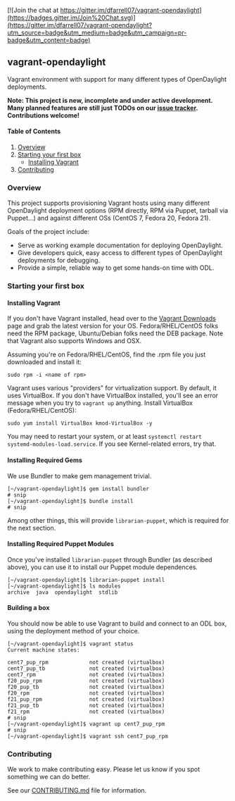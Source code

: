 [![Join the chat at https://gitter.im/dfarrell07/vagrant-opendaylight](https://badges.gitter.im/Join%20Chat.svg)](https://gitter.im/dfarrell07/vagrant-opendaylight?utm_source=badge&utm_medium=badge&utm_campaign=pr-badge&utm_content=badge)

## vagrant-opendaylight

Vagrant environment with support for many different types of OpenDaylight deployments.

**Note: This project is new, incomplete and under active development. Many planned features are still just TODOs on our [issue tracker](https://github.com/dfarrell07/vagrant-opendaylight/issues). Contributions welcome!**

#### Table of Contents
1. [Overview](#overview)
1. [Starting your first box](#starting-your-first-box)
    * [Installing Vagrant](#installing-vagrant)
1. [Contributing](#contributing)

### Overview

This project supports provisioning Vagrant hosts using many different OpenDaylight deployment options (RPM directly, RPM via Puppet, tarball via Puppet...) and against different OSs (CentOS 7, Fedora 20, Fedora 21).

Goals of the project include:

* Serve as working example documentation for deploying OpenDaylight.
* Give developers quick, easy access to different types of OpenDaylight deployments for debugging.
* Provide a simple, reliable way to get some hands-on time with ODL.

### Starting your first box

#### Installing Vagrant

If you don't have Vagrant installed, head over to the [Vagrant Downloads](https://www.vagrantup.com/downloads.html) page and grab the latest version for your OS. Fedora/RHEL/CentOS folks need the RPM package, Ubuntu/Debian folks need the DEB package. Note that Vagrant also supports Windows and OSX.

Assuming you're on Fedora/RHEL/CentOS, find the .rpm file you just downloaded and install it:

```ShellSession
sudo rpm -i <name of rpm>
```

Vagrant uses various "providers" for virtualization support. By default, it uses VirtualBox. If you don't have VirtualBox installed, you'll see an error message when you try to `vagrant up` anything. Install VirtualBox (Fedora/RHEL/CentOS):

```ShellSession
sudo yum install VirtualBox kmod-VirtualBox -y
```

You may need to restart your system, or at least `systemctl restart systemd-modules-load.service`. If you see Kernel-related errors, try that.

#### Installing Required Gems

We use Bundler to make gem management trivial.

```ShellSession
[~/vagrant-opendaylight]$ gem install bundler
# snip
[~/vagrant-opendaylight]$ bundle install
# snip
```

Among other things, this will provide `librarian-puppet`, which is required for the next section.

#### Installing Required Puppet Modules

Once you've installed `librarian-puppet` through Bundler (as described above), you can use it to install our Puppet module dependences.

```ShellSession
[~/vagrant-opendaylight]$ librarian-puppet install
[~/vagrant-opendaylight]$ ls modules
archive  java  opendaylight  stdlib
```

#### Building a box

You should now be able to use Vagrant to build and connect to an ODL box, using the deployment method of your choice.

```ShellSession
[~/vagrant-opendaylight]$ vagrant status
Current machine states:

cent7_pup_rpm             not created (virtualbox)
cent7_pup_tb              not created (virtualbox)
cent7_rpm                 not created (virtualbox)
f20_pup_rpm               not created (virtualbox)
f20_pup_tb                not created (virtualbox)
f20_rpm                   not created (virtualbox)
f21_pup_rpm               not created (virtualbox)
f21_pup_tb                not created (virtualbox)
f21_rpm                   not created (virtualbox)
# snip
[~/vagrant-opendaylight]$ vagrant up cent7_pup_rpm
# snip
[~/vagrant-opendaylight]$ vagrant ssh cent7_pup_rpm
```

### Contributing

We work to make contributing easy. Please let us know if you spot something we can do better.

See our [CONTRIBUTING.md](https://github.com/dfarrell07/vagrant-opendaylight/blob/master/CONTRIBUTING.md) file for information.
